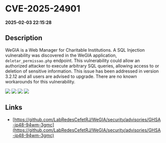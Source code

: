 # CVE-2025-24901

**2025-02-03 22:15:28**

## Description
WeGIA is a Web Manager for Charitable Institutions. A SQL Injection vulnerability was discovered in the WeGIA application, `deletar_permissao.php` endpoint. This vulnerability could allow an authorized attacker to execute arbitrary SQL queries, allowing access to  or deletion of sensitive information. This issue has been addressed in version 3.2.12 and all users are advised to upgrade. There are no known workarounds for this vulnerability.

![](https://img.shields.io/static/v1?label=Exploit&message=Yes&color=red)
![](https://img.shields.io/static/v1?label=Score&message=9.4&color=red)
![](https://img.shields.io/static/v1?label=Severity&message=CRITICAL&color=red)
![](https://img.shields.io/static/v1?label=CWE&message=SQL&color=green)

## Links
- [https://github.com/LabRedesCefetRJ/WeGIA/security/advisories/GHSA-jp48-94wm-3gmc](https://github.com/LabRedesCefetRJ/WeGIA/security/advisories/GHSA-jp48-94wm-3gmc)
